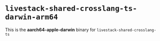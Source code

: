 # `livestack-shared-crosslang-ts-darwin-arm64`

This is the **aarch64-apple-darwin** binary for `livestack-shared-crosslang-ts`
